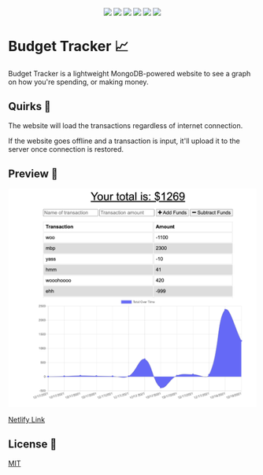 <p align="center">
    <img src="https://img.shields.io/badge/Javascript-yellow" />
    <img src="https://img.shields.io/badge/Command%20Line-orange" />
    <img src="https://img.shields.io/badge/Node%20JS-purple" >
    <img src="https://img.shields.io/badge/Express-purple" >
    <img src="https://img.shields.io/badge/Mongoose-red" >
    <img src="https://img.shields.io/badge/MongoDB-blue" >
</p>

# Budget Tracker 📈

Budget Tracker is a lightweight MongoDB-powered website to see a graph on how you're spending, or making money.

## Quirks 🎯

The website will load the transactions regardless of internet connection.

If the website goes offline and a transaction is input, it'll upload it to the server once connection is restored.

## Preview 👀

![Preview](asset/preview.png)

[Netlify Link](https://unrivaled-rugelach-64eac3.netlify.app/)

## License 📓

[MIT](https://choosealicense.com/licenses/mit/)

